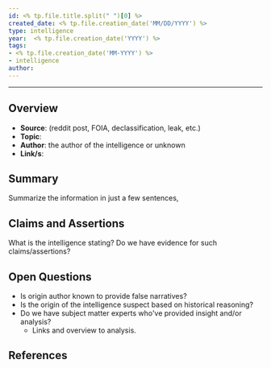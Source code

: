 ```yaml
---
id: <% tp.file.title.split(" ")[0] %>
created_date: <% tp.file.creation_date('MM/DD/YYYY') %>
type: intelligence
year:  <% tp.file.creation_date('YYYY') %>
tags:
- <% tp.file.creation_date('MM-YYYY') %>
- intelligence
author:
---
```


----

## Overview

- **Source**: (reddit post, FOIA, declassification, leak, etc.)
- **Topic**:
- **Author**: the author of the intelligence or unknown
- **Link/s**:

## Summary

Summarize the information in just a few sentences,

## Claims and Assertions

What is the intelligence stating? Do we have evidence for such claims/assertions? 

## Open Questions

- Is origin author known to provide false narratives? 
- Is the origin of the intelligence suspect based on historical reasoning?
- Do we have subject matter experts who've provided insight and/or analysis?
	- Links and overview to analysis.

## References

